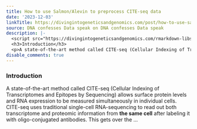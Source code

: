 ```yaml
---
title: How to use Salmon/Alevin to preprocess CITE-seq data
date: '2023-12-03'
linkTitle: https://divingintogeneticsandgenomics.com/post/how-to-use-salmon-alevin-to-preprocess-cite-seq-data/
source: DNA confesses Data speak on DNA confesses Data speak
description: |-
  <script src="https://divingintogeneticsandgenomics.com/rmarkdown-libs/header-attrs/header-attrs.js"></script> <div id="introduction" class="section level3">
  <h3>Introduction</h3>
  <p>A state-of-the-art method called CITE-seq (Cellular Indexing of Transcriptomes and Epitopes by Sequencing) allows surface protein levels and RNA expression to be measured simultaneously in individual cells. CITE-seq uses traditional single-cell RNA-sequencing to read out both transcriptome and proteomic information from <strong>the same cell</strong> after labeling it with oligo-conjugated antibodies. This gets over the ...
disable_comments: true
---
```

<script src="https://divingintogeneticsandgenomics.com/rmarkdown-libs/header-attrs/header-attrs.js"></script> <div id="introduction" class="section level3">
<h3>Introduction</h3>
<p>A state-of-the-art method called CITE-seq (Cellular Indexing of Transcriptomes and Epitopes by Sequencing) allows surface protein levels and RNA expression to be measured simultaneously in individual cells. CITE-seq uses traditional single-cell RNA-sequencing to read out both transcriptome and proteomic information from <strong>the same cell</strong> after labeling it with oligo-conjugated antibodies. This gets over the ...